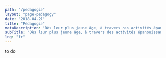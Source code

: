 ```yaml
---
path: "/pedagogie"
layout: "page-pedagogy"
date: "2018-04-27"
title: "Pédagogie"
metaDescription: "Dès leur plus jeune âge, à travers des activités épanouissantes et ludiques"
subTitle: "Dès leur plus jeune âge, à travers des activités épanouissantes et ludiques"
lng: "fr"
---
```


to do